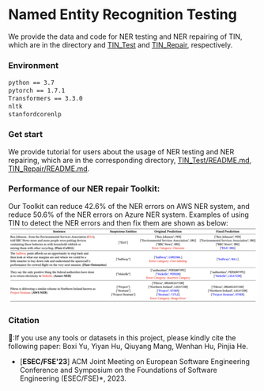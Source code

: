 # Named Entity Recognition Testing


We provide the data and code for NER testing and NER repairing of TIN, which are in the directory and [TIN_Test](TIN_Test) and [TIN_Repair](TIN_Repair), respectively.

### Environment

```
python == 3.7
pytorch == 1.7.1
Transformers == 3.3.0
nltk
stanfordcorenlp
```

### Get start
We provide tutorial for users about the usage of NER testing and NER repairing, which are in the corresponding directory, [TIN_Test/README.md](TIN_Test/README.md), [TIN_Repair/README.md](TIN_Repair/README.md).

### Performance of our NER repair Toolkit:
Our Toolkit can reduce 42.6% of the NER errors on AWS NER system, and reduce 50.6% of the NER errors on Azure NER system.
Examples of using TIN to detect the NER errors and then fix them are shown as below:
![image](assets/NER_Repair.png)

### Citation
🔭:If you use any tools or datasets in this project, please kindly cite the following paper: Boxi Yu, Yiyan Hu, Qiuyang Mang, Wenhan Hu, Pinjia He.
+ [**ESEC/FSE'23**] 
ACM Joint Meeting on European Software Engineering Conference and Symposium on the Foundations of Software Engineering (ESEC/FSE)*, 2023.
